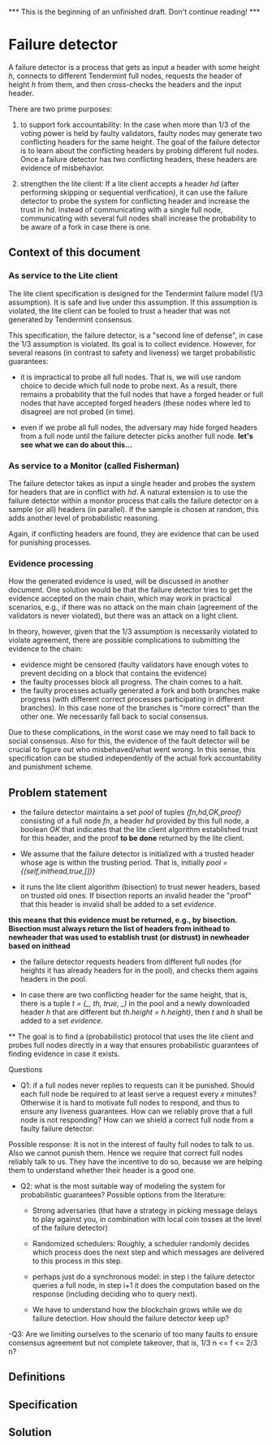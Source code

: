 *** This is the beginning of an unfinished draft. Don't continue reading! ***

# Failure detector

A failure detector is a process that gets as input a header with some height *h*, connects to different Tendermint full nodes, requests the header of height *h* from them, and then cross-checks the headers and the input header.

There are two prime purposes:

1) to support fork accountability: In the case when more than 1/3 of the voting power is held by faulty validators, faulty nodes may generate two conflicting headers for the same height. The goal of the failure detector is to learn about the conflicting headers by probing different full nodes. Once a failure detector has two conflicting headers, these headers are evidence of misbehavior.

2) strengthen the lite client: If a lite client accepts a header *hd* (after performing skipping or sequential verification), it can use the failure detector to probe the system for conflicting header and increase the trust in *hd*. Instead of communicating with a single full node, communicating with several full nodes shall increase the probability to be aware of a fork in case there is one.



## Context of this document

### As service to the Lite client

The lite client specification is designed for the Tendermint failure model (1/3 assumption). It is safe and live under this assumption. If this assumption is violated, the lite client can be fooled to trust a header that was not generated by Tendermint consensus.

This specification, the failure detector, is a "second line of defense", in case the 1/3 assumption is violated. Its goal is to collect evidence. However,
for several reasons (in contrast to safety and liveness) we target probabilistic guarantees:

- it is impractical to probe all full nodes. That is, we will use random choice to decide which full node to probe next. As a result, there remains a probability that the full nodes that have a forged header or full nodes that have accepted forged headers (these nodes where led to disagree) are not probed (in time).

- even if we probe all full nodes, the adversary may hide forged headers from a full node until the failure detecter picks another full node.
**let's see what we can do about this...**

### As service to a Monitor (called Fisherman)

The failure detector takes as input a single header and probes the system for headers that are in conflict with *hd*. A natural extension is to use the failure detector within a monitor process that calls the failure detector on a sample (or all) headers (in parallel). If the sample is chosen at random, this adds another level of probabilistic reasoning.

Again, if conflicting headers are found, they are evidence that can be used for punishing processes.


### Evidence processing

How the generated evidence is used, will be discussed in another document. One solution would be that the failure detector tries to get the evidence accepted on the main chain, which may work in practical scenarios, e.g., if there was no attack on the main chain (agreement of the validators is never violated), but there was an attack on a light client.

 In theory, however,
given that the 1/3 assumption is necessarily violated to violate agreement, there are possible complications to submitting the evidence to the chain:

- evidence might be censored (faulty validators have enough votes to prevent deciding on a block that contains the evidence)
- the faulty processes block all progress. The chain comes to a halt.
- the faulty processes actually generated a fork and both branches make progress (with different correct processes participating in different branches). In this case none of the branches is "more correct" than the other one. We necessarily fall back to social consensus.

Due to these complications, in the worst case we may need to fall back to social consensus. Also for this, the evidence of the fault detector will be crucial to figure out who misbehaved/what went wrong. In this sense, this specification can be studied independently of the actual fork accountability and punishment scheme.


## Problem statement

- the failure detector maintains a set *pool* of tuples *(fn,hd,OK,proof)* consisting of a full node *fn*, a header *hd* provided by this full node, a boolean *OK* that indicates that the lite client algorithm established trust for this header, and the proof **to be done** returned by the lite client.

- We assume that the failure detector is initialized with a trusted header whose age is within the trusting period. That is, initially *pool = {(self,inithead,true,[])}*

- it runs the lite client algorithm (bisection) to trust newer headers, based on trusted old ones. If bisection reports an invalid header the "proof" that this header is invalid shall be added to a set *evidence*.

**this means that this evidence must be returned, e.g., by bisection. Bisection must always return the list of headers from inithead to newheader that was used to establish trust (or distrust) in newheader based on inithead**

- the failure detector requests headers from different full nodes (for heights it has already headers for in the pool), and checks them agains headers in the pool.

- In case there are two conflicting header for the same height, that is, there is a tuple *t = (_, th, true, _)* in the pool and a newly downloaded header *h* that are different but *th.height = h.height)*, then *t* and *h* shall be added to a set *evidence*.

** The goal is to find a (probabilistic) protocol that uses the lite client and probes full nodes directly in a way that ensures probabilistic guarantees of finding evidence in case it exists.

Questions

- Q1: if a full nodes never replies to requests can it be punished. Should each full node be required to at least serve a request every *x* minutes? Otherwise it is hard to motivate full nodes to respond, and thus to ensure any liveness guarantees. How can we reliably prove that a full node is not responding? How can we shield a correct full node from a faulty failure detector.

Possible response: It is not in the interest of faulty full nodes to talk to us. Also we cannot punish them. Hence we require that correct full nodes reliably talk to us. They have the incentive to do so, because we are helping them to understand whether their header is a good one.

- Q2: what is the most suitable way of modeling the system for probabilistic guarantees? Possible options from the literature:

  - Strong adversaries (that have a strategy in picking message delays to play against you, in combination with local coin tosses at the level of the failure detector)

  - Randomized schedulers: Roughly, a scheduler randomly decides which process does the next step and which messages are delivered to this process in this step.

  - perhaps just do a synchronous model: in step i the failure detector queries a full node, in step i+1 it does the computation based on the response (including deciding who to query next).

  - We have to understand how the blockchain grows while we do failure detection. How should the failure detector keep up?

-Q3: Are we limiting ourselves to the scenario of too many faults to ensure consensus agreement but not complete takeover, that is, 1/3 n <= f <= 2/3 n?






## Definitions

## Specification

## Solution
